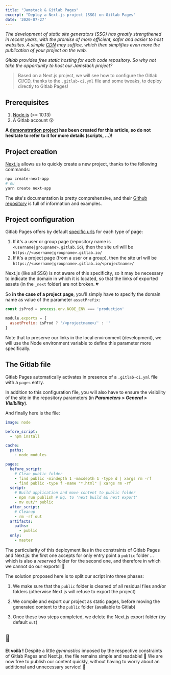 ```yaml
---
title: "Jamstack & Gitlab Pages"
excerpt: "Deploy a Next.js project (SSG) on Gitlab Pages"
date: '2020-07-27'
---
```


_The development of static site generators (SSG) has greatly strengthened in recent years, with the promise of more efficient, safer and easier to host websites. A *simple* [CDN](https://en.wikipedia.org/wiki/Content_delivery_network) may suffice, which then simplifies even more the publication of your project on the web._

_Gitlab provides free static hosting for each code repository. So why not take the opportunity to host our Jamstack project?_

> Based on a Next.js project, we will see how to configure the Gitlab CI/CD, thanks to the `.gitlab-ci.yml` file and some tweaks, to deploy directly to Gitlab Pages!

## Prerequisites
1. [Node.js](https://nodejs.org/en/) (>= 10.13)
2. A Gitlab account :astonished:

__A [demonstration project](https://gitlab.com/soykje/next-gitlab-pages/) has been created for this article, so do not hesitate to refer to it for more details (scripts, ...)!__

## Project creation
[Next.js](https://nextjs.org/) allows us to quickly create a new project, thanks to the following commands:

```bash
npx create-next-app
# ou
yarn create next-app
```

The site's documentation is pretty comprehensive, and their [Github repository](https://github.com/vercel/next.js) is full of information and examples.

## Project configuration
Gitlab Pages offers by default [specific urls](https://docs.gitlab.com/ee/user/project/pages/getting_started_part_one.html#gitlab-pages-default-domain-names) for each type of page:

1. If it's a user or group page (repository name is `<username|groupname>.gitlab.io`), then the site url will be `https://<username|groupname>.gitlab.io/`
2. If it's a project page (from a user or a group), then the site url will be `https://<username|groupname>.gitlab.io/<projectname>/`

Next.js (like all SSG) is not aware of this specificity, so it may be necessary to indicate the domain in which it is located, so that the links of exported assets (in the `_next` folder) are not broken. :broken_heart:

So **in the case of a project page**, you'll simply have to specify the domain name as value of the parameter `assetPrefix`:

```javascript
const isProd = process.env.NODE_ENV === 'production'

module.exports = {
  assetPrefix: isProd ? '/<projectname>/' : ''
}
````

Note that to preserve our links in the local environment (development), we will use the Node environment variable to define this parameter more specifically.

## The Gitlab file
Gitlab Pages automatically activates in presence of a `.gitlab-ci.yml` file with a `pages` entry.

In addition to this configuration file, you will also have to ensure the visibility of the site in the repository parameters (in _**Parameters > General > Visibility**_).

And finally here is the file:

```yaml
image: node

before_script:
  - npm install

cache:
  paths:
    - node_modules

pages:
  before_script:
    # Clean public folder
    - find public -mindepth 1 -maxdepth 1 -type d | xargs rm -rf
    - find public -type f -name "*.html" | xargs rm -rf
  script:
    # Build application and move content to public folder
    - npm run publish # Eq. to 'next build && next export'
    - mv out/* public
  after_script:
    # Cleanup
    - rm -rf out
  artifacts:
    paths:
      - public
  only:
    - master
```

The particularity of this deployment lies in the constraints of Gitlab Pages and Next.js: the first one accepts for only entry point a `public` folder ... which is also a _reserved_ folder for the second one, and therefore in which we cannot do our exports! :exploding_head:

The solution proposed here is to split our script into three phases:

1. We make sure that the `public` folder is cleaned of all residual files and/or folders (otherwise Next.js will refuse to export the project)

2. We compile and export our project as static pages, before moving the generated content to the `public` folder (available to Gitlab)

3. Once these two steps completed, we delete the Next.js export folder (by default `out`)

## :tada:
**Et voilà !** Despite a little _gymnastics_ imposed by the respective constraints of Gitlab Pages and Next.js, the file remains simple and readable! :muscle: We are now free to publish our content quickly, without having to worry about an additional and unnecessary service! :slightly_smiling_face:
